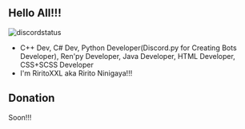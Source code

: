 ## Hello All!!!

![discordstatus](https://discord.c99.nl/widget/theme-2/866038132079198240.png)

- С++ Dev, C# Dev, Python Developer(Discord.py for Creating Bots Developer), Ren'py Developer, Java Developer, HTML Developer, CSS+SCSS Developer
- I'm RiritoXXL aka Ririto Ninigaya!!!

## Donation

Soon!!!
